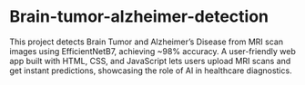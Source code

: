 # Brain-tumor-alzheimer-detection
This project detects Brain Tumor and Alzheimer’s Disease from MRI scan images using EfficientNetB7, achieving ~98% accuracy. A user-friendly web app built with HTML, CSS, and JavaScript lets users upload MRI scans and get instant predictions, showcasing the role of AI in healthcare diagnostics.
